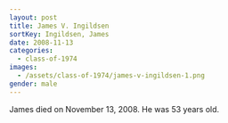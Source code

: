 ```yaml
---
layout: post
title: James V. Ingildsen
sortKey: Ingildsen, James
date: 2008-11-13
categories:
  - class-of-1974
images:
  - /assets/class-of-1974/james-v-ingildsen-1.png
gender: male
---
```


James died on November 13, 2008. He was 53 years old.
